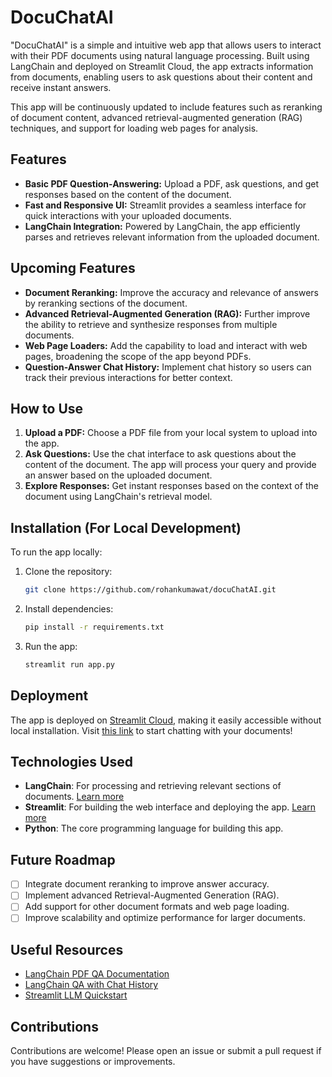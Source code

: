 # DocuChatAI

"DocuChatAI" is a simple and intuitive web app that allows users to interact with their PDF documents using natural language processing. Built using LangChain and deployed on Streamlit Cloud, the app extracts information from documents, enabling users to ask questions about their content and receive instant answers.

This app will be continuously updated to include features such as reranking of document content, advanced retrieval-augmented generation (RAG) techniques, and support for loading web pages for analysis.

## Features
- **Basic PDF Question-Answering:** Upload a PDF, ask questions, and get responses based on the content of the document.
- **Fast and Responsive UI:** Streamlit provides a seamless interface for quick interactions with your uploaded documents.
- **LangChain Integration:** Powered by LangChain, the app efficiently parses and retrieves relevant information from the uploaded document.

## Upcoming Features
- **Document Reranking:** Improve the accuracy and relevance of answers by reranking sections of the document.
- **Advanced Retrieval-Augmented Generation (RAG):** Further improve the ability to retrieve and synthesize responses from multiple documents.
- **Web Page Loaders:** Add the capability to load and interact with web pages, broadening the scope of the app beyond PDFs.
- **Question-Answer Chat History:** Implement chat history so users can track their previous interactions for better context.

## How to Use
1. **Upload a PDF:** Choose a PDF file from your local system to upload into the app.
2. **Ask Questions:** Use the chat interface to ask questions about the content of the document. The app will process your query and provide an answer based on the uploaded document.
3. **Explore Responses:** Get instant responses based on the context of the document using LangChain's retrieval model.

## Installation (For Local Development)
To run the app locally:

1. Clone the repository:
   ```bash
   git clone https://github.com/rohankumawat/docuChatAI.git
   ```
2. Install dependencies:
   ```bash
   pip install -r requirements.txt
   ```
3. Run the app:
   ```bash
   streamlit run app.py
   ```

## Deployment
The app is deployed on [Streamlit Cloud](https://streamlit.io/), making it easily accessible without local installation. Visit [this link](https://docuchatlangchain.streamlit.app) to start chatting with your documents!

## Technologies Used
- **LangChain**: For processing and retrieving relevant sections of documents. [Learn more](https://python.langchain.com/docs/)
- **Streamlit**: For building the web interface and deploying the app. [Learn more](https://docs.streamlit.io/)
- **Python**: The core programming language for building this app.
  
## Future Roadmap
- [ ] Integrate document reranking to improve answer accuracy.
- [ ] Implement advanced Retrieval-Augmented Generation (RAG).
- [ ] Add support for other document formats and web page loading.
- [ ] Improve scalability and optimize performance for larger documents.

## Useful Resources
- [LangChain PDF QA Documentation](https://python.langchain.com/docs/tutorials/pdf_qa/)
- [LangChain QA with Chat History](https://python.langchain.com/docs/tutorials/qa_chat_history/)
- [Streamlit LLM Quickstart](https://docs.streamlit.io/develop/tutorials/llms/llm-quickstart)

## Contributions
Contributions are welcome! Please open an issue or submit a pull request if you have suggestions or improvements.